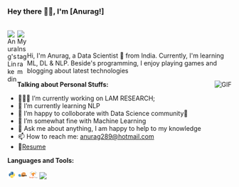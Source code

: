 ### Hey there 👋🏽, I'm [Anurag!]

<br/>

<a href="https://www.linkedin.com/in/anurag-reddy-c-313a8b102/">
  <img align="left" alt="Anurag's Linkedin" width="22px" src="https://cdn.jsdelivr.net/npm/simple-icons@v3/icons/linkedin.svg" />
</a>
<a href="https://www.instagram.com/c.anuragreddy/">
  <img align="left" alt="My Instagram" width="22px" src="https://cdn.jsdelivr.net/npm/simple-icons@v3/icons/instagram.svg" />
</a>



<br />
<br />


Hi, I'm Anurag, a Data Scientist 🚀 from India. Currently, I'm  learning ML, DL & NLP. Beside's programming, I enjoy playing games and blogging about latest technologies

  <img align="right" alt="GIF" src="https://media.giphy.com/media/836HiJc7pgzy8iNXCn/giphy.gif" />
  
**Talking about Personal Stuffs:**

- 👨🏽‍💻 I’m currently working on LAM RESEARCH;
- 🌱 I’m currently learning NLP
- 👯 I’m happy to colloborate with Data Science community🤝
- 🤔 I’m somewhat fine with Machine Learning
- 💬 Ask me about anything, I am happy to help to my knowledge
- 📫 How to reach me: anurag289@hotmail.com
- 📝[Resume](https://github.com/anurag289/anurag289/files/7367200/Anurag_Resume.pdf)

**Languages and Tools:**  

<code><img height="20" src="https://raw.githubusercontent.com/github/explore/80688e429a7d4ef2fca1e82350fe8e3517d3494d/topics/python/python.png"></code>
<code><img height="20" src="https://raw.githubusercontent.com/github/explore/80688e429a7d4ef2fca1e82350fe8e3517d3494d/topics/scikit-learn/scikit-learn.png"></code>
<code><img height="20" src="https://raw.githubusercontent.com/github/explore/80688e429a7d4ef2fca1e82350fe8e3517d3494d/topics/tensorflow/tensorflow.png"></code>
<code><img height="20" src="https://powerbi.microsoft.com/pictures/shared/social/social-default-image.png"></code>

